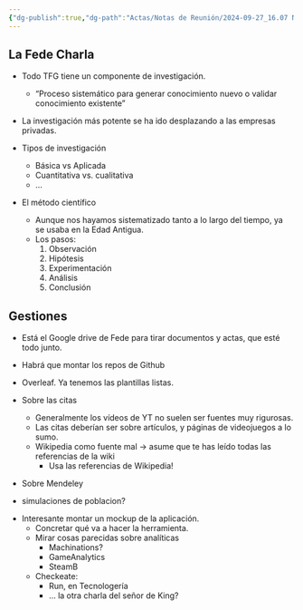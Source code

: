 ```yaml
---
{"dg-publish":true,"dg-path":"Actas/Notas de Reunión/2024-09-27_16.07 Notas de la reunión.md","permalink":"/actas/notas-de-reunion/2024-09-27-16-07-notas-de-la-reunion/","tags":["TFG","Notas"]}
---
```



## La Fede Charla

* Todo TFG tiene un componente de investigación.
	* “Proceso sistemático para generar conocimiento nuevo o validar conocimiento existente”
* La investigación más potente se ha ido desplazando a las empresas privadas.

* Tipos de investigación
	* Básica vs Aplicada
	* Cuantitativa vs. cualitativa
	* …

* El método científico
	* Aunque nos hayamos sistematizado tanto a lo largo del tiempo, ya se usaba en la Edad Antigua.
	* Los pasos:
		1. Observación
		2. Hipótesis
		3. Experimentación
		4. Análisis
		5. Conclusión

## Gestiones

* Está el Google drive de Fede para tirar documentos y actas, que esté todo junto.
* Habrá que montar los repos de Github
* Overleaf. Ya tenemos las plantillas listas.

* Sobre las citas
	* Generalmente los vídeos de YT no suelen ser fuentes muy rigurosas.
	* Las citas deberían ser sobre artículos, y páginas de videojuegos a lo sumo.
	* Wikipedia como fuente mal → asume que te has leído todas las referencias de la wiki
		* Usa las referencias de Wikipedia!

* Sobre Mendeley


* simulaciones de poblacion?

- Interesante montar un mockup de la aplicación.
	- Concretar qué va a hacer la herramienta.
	- Mirar cosas parecidas sobre analíticas
		- Machinations?
		- GameAnalytics
		- SteamB
	- Checkeate:
		- Run, en Tecnologería
		- … la otra charla del señor de King?